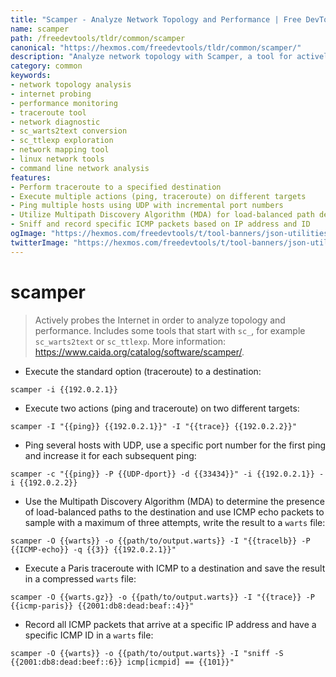 ```yaml
---
title: "Scamper - Analyze Network Topology and Performance | Free DevTools"
name: scamper
path: /freedevtools/tldr/common/scamper
canonical: "https://hexmos.com/freedevtools/tldr/common/scamper/"
description: "Analyze network topology with Scamper, a tool for actively probing the internet to analyze topology and performance. Free online tool, no registration required."
category: common
keywords:
- network topology analysis
- internet probing
- performance monitoring
- traceroute tool
- network diagnostic
- sc_warts2text conversion
- sc_ttlexp exploration
- network mapping tool
- linux network tools
- command line network analysis
features:
- Perform traceroute to a specified destination
- Execute multiple actions (ping, traceroute) on different targets
- Ping multiple hosts using UDP with incremental port numbers
- Utilize Multipath Discovery Algorithm (MDA) for load-balanced path detection
- Sniff and record specific ICMP packets based on IP address and ID
ogImage: "https://hexmos.com/freedevtools/t/tool-banners/json-utilities-banner.png"
twitterImage: "https://hexmos.com/freedevtools/t/tool-banners/json-utilities-banner.png"
---
```


# scamper

> Actively probes the Internet in order to analyze topology and performance.
> Includes some tools that start with `sc_`, for example `sc_warts2text` or `sc_ttlexp`.
> More information: <https://www.caida.org/catalog/software/scamper/>.

- Execute the standard option (traceroute) to a destination:

`scamper -i {{192.0.2.1}}`

- Execute two actions (ping and traceroute) on two different targets:

`scamper -I "{{ping}} {{192.0.2.1}}" -I "{{trace}} {{192.0.2.2}}"`

- Ping several hosts with UDP, use a specific port number for the first ping and increase it for each subsequent ping:

`scamper -c "{{ping}} -P {{UDP-dport}} -d {{33434}}" -i {{192.0.2.1}} -i {{192.0.2.2}}`

- Use the Multipath Discovery Algorithm (MDA) to determine the presence of load-balanced paths to the destination and use ICMP echo packets to sample with a maximum of three attempts, write the result to a `warts` file:

`scamper -O {{warts}} -o {{path/to/output.warts}} -I "{{tracelb}} -P {{ICMP-echo}} -q {{3}} {{192.0.2.1}}"`

- Execute a Paris traceroute with ICMP to a destination and save the result in a compressed `warts` file:

`scamper -O {{warts.gz}} -o {{path/to/output.warts}} -I "{{trace}} -P {{icmp-paris}} {{2001:db8:dead:beaf::4}}"`

- Record all ICMP packets that arrive at a specific IP address and have a specific ICMP ID in a `warts` file:

`scamper -O {{warts}} -o {{path/to/output.warts}} -I "sniff -S {{2001:db8:dead:beef::6}} icmp[icmpid] == {{101}}"`
